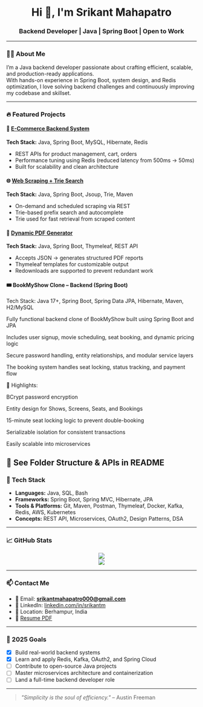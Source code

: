 <h1 align="center">Hi 👋, I'm Srikant Mahapatro</h1>
<h3 align="center">Backend Developer | Java | Spring Boot | Open to Work</h3>

---

### 🧑‍💻 About Me

I’m a Java backend developer passionate about crafting efficient, scalable, and production-ready applications.  
With hands-on experience in Spring Boot, system design, and Redis optimization, I love solving backend challenges and continuously improving my codebase and skillset.

---

### 🔥 Featured Projects

#### 🛒 [E-Commerce Backend System](https://github.com/Srikantmahapatro0)  
**Tech Stack:** Java, Spring Boot, MySQL, Hibernate, Redis  
- REST APIs for product management, cart, orders  
- Performance tuning using Redis (reduced latency from 500ms → 50ms)  
- Built for scalability and clean architecture

#### 🌐 [Web Scraping + Trie Search](https://github.com/Srikantmahapatro0/WebScrap)  
**Tech Stack:** Java, Spring Boot, Jsoup, Trie, Maven  
- On-demand and scheduled scraping via REST  
- Trie-based prefix search and autocomplete  
- Trie used for fast retrieval from scraped content

#### 📄 [Dynamic PDF Generator](https://github.com/Srikantmahapatro0/Pdf-Generate)  
**Tech Stack:** Java, Spring Boot, Thymeleaf, REST API  
- Accepts JSON → generates structured PDF reports  
- Thymeleaf templates for customizable output  
- Redownloads are supported to prevent redundant work

#### 🎟️ BookMyShow Clone – Backend (Spring Boot)
Tech Stack: Java 17+, Spring Boot, Spring Data JPA, Hibernate, Maven, H2/MySQL

Fully functional backend clone of BookMyShow built using Spring Boot and JPA

Includes user signup, movie scheduling, seat booking, and dynamic pricing logic

Secure password handling, entity relationships, and modular service layers

The booking system handles seat locking, status tracking, and payment flow

🔑 Highlights:

BCrypt password encryption

Entity design for Shows, Screens, Seats, and Bookings

15-minute seat locking logic to prevent double-booking

Serializable isolation for consistent transactions

Easily scalable into microservices

📁 See Folder Structure & APIs in README
---

### 🧰 Tech Stack

- **Languages:** Java, SQL, Bash  
- **Frameworks:** Spring Boot, Spring MVC, Hibernate, JPA  
- **Tools & Platforms:** Git, Maven, Postman, Thymeleaf, Docker, Kafka, Redis, AWS, Kubernetes  
- **Concepts:** REST API, Microservices, OAuth2, Design Patterns, DSA

---

### 📈 GitHub Stats

<p align="center">
  <img src="https://github-readme-stats.vercel.app/api?username=Srikantmahapatro0&show_icons=true&theme=tokyonight" />
  <br />
  <img src="https://github-readme-stats.vercel.app/api/top-langs/?username=Srikantmahapatro0&layout=compact&theme=tokyonight" />
</p>

---

### 📫 Contact Me

- 📧 Email: **srikantmahapatro000@gmail.com**
- 💼 LinkedIn: [linkedin.com/in/srikantm](https://linkedin.com/in/srikantm)
- 📍 Location: Berhampur, India
- 📝 [Resume PDF]([https://github.com/Srikantmahapatro0](https://drive.google.com/file/d/1bVtu2zp6noHcw8U8cimeoXoJehBwWLF7/view?usp=drive_link))

---

### 🎯 2025 Goals

- [x] Build real-world backend systems
- [x] Learn and apply Redis, Kafka, OAuth2, and Spring Cloud
- [ ] Contribute to open-source Java projects
- [ ] Master microservices architecture and containerization
- [ ] Land a full-time backend developer role

---

> *"Simplicity is the soul of efficiency."* – Austin Freeman
